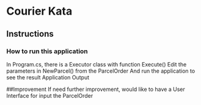 # Courier Kata

## Instructions

### How to run this application

In Program.cs, there is a Executor class with function Execute()
Edit the parameters in NewParcel() from the ParcelOrder
And run the application to see the result Application Output

##Improvement
If need further improvement, would like to have a User Interface for input the ParcelOrder